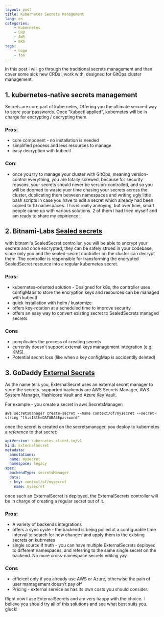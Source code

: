 ```yaml
---
layout: post
title: Kubernetes Secrets Management 
lang: en
categories:
    - Kubernetes
    - CRD
    - AWS
    - EKS
tags:
    - hoge
    - foo
---
```


In this post I will go through the traditional secrets management and than cover some sick new CRDs I work with, designed for GitOps cluster management.

## 1. kubernetes-native secrets management

Secrets are core part of kubernetes, Offering you the ultimate secured way to store your passwords. Once "kubectl applied", kubernetes will be in charge for encrypting / decrypting them.

### Pros: 
- core component - no installation is needed
- simplified process and less resources to manage
- easy decryption with kubectl
  
### Con: 

- once you try to manage your cluster with GitOps, meaning version-control everything, you are totally screwed, because for security reasons, your secrets should never be version-controlled, and so you will be doomed to waste yuor time chasing your secrets across the cluster, duplicating them between namespaces and writing ugly little bash scripts in case you have to edit a secret which already had been copied to 10 namespaces. 
This is really annoying, but over time, smart people came up with various solutions. 2 of them I had tried myself and am ready to share my expirience:

## 2. Bitnami-Labs **[Sealed secrets](https://github.com/bitnami-labs/sealed-secrets)**

with bitnami's SealedSecret controller, you will be able to encrypt your secrets and once encrypted, they can be safely stroed in your codebase, since only you and the sealed-secret controller on the cluster can decrypt them. The controller is responsible for transforming the encrypted SealedSecret resource into a regular kubernetes secret. 

### Pros:

- kubernetes-oriented solution - Designed for k8s, the controller uses configMaps to store the encryption keys and resources can be managed with kubectl
- quick installation with helm / kustomize
- offers key-rotation at a scheduled time to improve security
- offers an easy way to convert existing secret to SealedSecrets managed secrets

### Cons

- complicates the process of creating secrets
- currently doesn't support external keys management integration (e.g. KMS).
- Potential secret loss (like when a key configMap is accidentlly deleted)

## 3. GoDaddy **[External Secrets](https://github.com/godaddy/kubernetes-external-secrets)**

As the name tells you, ExternalSecret uses an external secret manager to store the secrets.
supported backends are AWS Secrets Manager, AWS System Manager, Hashicorp Vault and Azure Key Vault.

For example - you create a secret in aws SecretsManager:

`aws secretsmanager create-secret --name context/of/mysecret --secret-string "thisIStheDATABASEpassword"`

once the secret is created on the secretsmanager, you deploy to kubernetes a *reference* to that secret:

```yaml
apiVersion: kubernetes-client.io/v1
kind: ExternalSecret
metadata:
  annotations:
  name: mysecret
  namespace: legacy
spec:
  backendType: secretsManager
  data:
  - key: context/of/mysecret
    name: mysecret
```
once such an ExternalSecret is deployed, the ExternalSecrets controller will be in charge of creating a regular secret out of it.

### Pros:

- A variety of backends integrations 
- offers a sync cycle - the backend is being polled at a configurable time interval to search for new changes and apply them to the existing secrets on kubrnetes
- single source if truth - you can have multiple ExternalSecrets deployed to different namespaces, and referring to the same single secret on the backend. No more cross-namespace secrets editing yay

### Cons

- efficient only if you already use AWS or Azure, otherwise the pain of user mamagement doesn't pay off
- Pricing - external service as has its own costs you should consider.

Right now I use ExternalSecrets and am very happy with the choice. I believe you should try all of this solutions and see what best suits you. 
gluck!